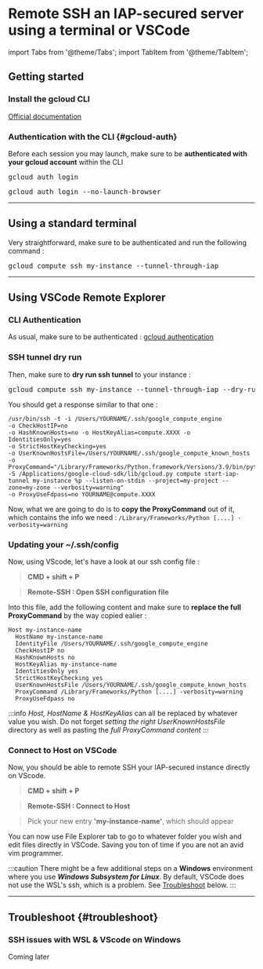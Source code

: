 # Remote SSH an IAP-secured server using a terminal or VSCode

import Tabs from '@theme/Tabs';
import TabItem from '@theme/TabItem';

## Getting started

### Install the gcloud CLI

[Official documentation](https://cloud.google.com/sdk/docs/install#linux)

### Authentication with the CLI {#gcloud-auth}
Before each session you may launch, make sure to be **authenticated with your gcloud account** within the CLI

<Tabs groupId="operating-systems">
  <TabItem value="Linux/mac" label="Standard"><pre>gcloud auth login</pre></TabItem>
  <TabItem value="WSL" label="WSL"><pre>gcloud auth login --no-launch-browser</pre></TabItem>
</Tabs>

---
    
## Using a standard terminal

Very straightforward, make sure to be authenticated and run the following command :
<pre>gcloud compute ssh my-instance --tunnel-through-iap </pre>

---

## Using VSCode Remote Explorer
### CLI Authentication

As usual, make sure to be authenticated : [gcloud authentication](#gcloud-auth)

### SSH tunnel dry run

Then, make sure to **dry run ssh tunnel** to your instance : 

<pre>gcloud compute ssh my-instance --tunnel-through-iap --dry-run</pre>

You should get a response similar to that one : 

```
/usr/bin/ssh -t -i /Users/YOURNAME/.ssh/google_compute_engine 
-o CheckHostIP=no 
-o HashKnownHosts=no -o HostKeyAlias=compute.XXXX -o IdentitiesOnly=yes 
-o StrictHostKeyChecking=yes 
-o UserKnownHostsFile=/Users/YOURNAME/.ssh/google_compute_known_hosts 
-o ProxyCommand="/Library/Frameworks/Python.framework/Versions/3.9/bin/python3 -S /Applications/google-cloud-sdk/lib/gcloud.py compute start-iap-tunnel my-instance %p --listen-on-stdin --project=my-project --zone=my-zone --verbosity=warning" 
-o ProxyUseFdpass=no YOURNAME@compute.XXXX
```

Now, what we are going to do is to **copy the ProxyCommand** out of it, which contains the info we need : 
`/Library/Frameworks/Python [....] -verbosity=warning`

### Updating your ~/.ssh/config

Now, using VScode, let's have a look at our ssh config file : 

 > **CMD + shift + P**

 > **Remote-SSH : Open SSH configuration file**

Into this file, add the following content and make sure to **replace the full ProxyCommand** by the way copied ealier :


```
Host my-instance-name
  HostName my-instance-name
  IdentityFile /Users/YOURNAME/.ssh/google_compute_engine
  CheckHostIP no
  HashKnownHosts no
  HostKeyAlias my-instance-name
  IdentitiesOnly yes
  StrictHostKeyChecking yes
  UserKnownHostsFile /Users/YOURNAME/.ssh/google_compute_known_hosts
  ProxyCommand /Library/Frameworks/Python [....] -verbosity=warning
  ProxyUseFdpass no
```


:::info
*Host, HostName & HostKeyAlias* can all be replaced by whatever value you wish.
Do not forget *setting the right UserKnownHostsFile* directory as well as pasting the *full ProxyCommand content*
:::

### Connect to Host on VSCode

Now, you should be able to remote SSH your IAP-secured instance directly on VScode.

> **CMD + shift + P**

> **Remote-SSH : Connect to Host**

> Pick your new entry **'my-instance-name'**, which should appear

You can now use File Explorer tab to go to whatever folder you wish and edit files directly in VSCode. Saving you ton of time if you are not an avid vim programmer.

:::caution
There might be a few additional steps on a **Windows** environment where you use ***Windows Subsystem for Linux***. By default, VSCode does not use the WSL's ssh, which is a problem. See [Troubleshoot](#troubleshoot) below.
:::

---

## Troubleshoot {#troubleshoot}
### SSH issues with WSL & VScode on Windows 

Coming later